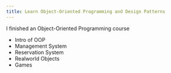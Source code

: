 ```yaml
---
title: Learn Object-Oriented Programming and Design Patterns
---
```


I finished an Object-Oriented Programming course
- Intro of OOP
- Management System
- Reservation System
- Realworld Objects
- Games